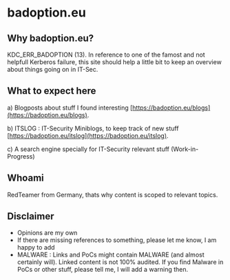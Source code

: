 # badoption.eu

## Why badoption.eu?
KDC_ERR_BADOPTION (13).
In reference to one of the famost and not helpfull Kerberos failure, this site should help a little bit to keep an overview about things going on in IT-Sec.

## What to expect here
a) Blogposts about stuff I found interesting
[https://badoption.eu/blogs](https://badoption.eu/blogs).

b) ITSLOG : IT-Security Miniblogs, to keep track of new stuff
[https://badoption.eu/itslog](https://badoption.eu/itslog).

c) A search engine specially for IT-Security relevant stuff (Work-in-Progress)

## Whoami
RedTeamer from Germany, thats why content is scoped to relevant topics.

## Disclaimer
- Opinions are my own
- If there are missing references to something, please let me know, I am happy to add
- MALWARE : Links and PoCs might contain MALWARE (and almost certainly will). Linked content is not 100% audited. If you find Malware in PoCs or other stuff, please tell me, I will add a warning then.

